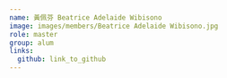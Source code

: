 ```yaml
---
name: 黃佩芬 Beatrice Adelaide Wibisono 
image: images/members/Beatrice Adelaide Wibisono.jpg 
role: master
group: alum
links:
  github: link_to_github 
---
```


